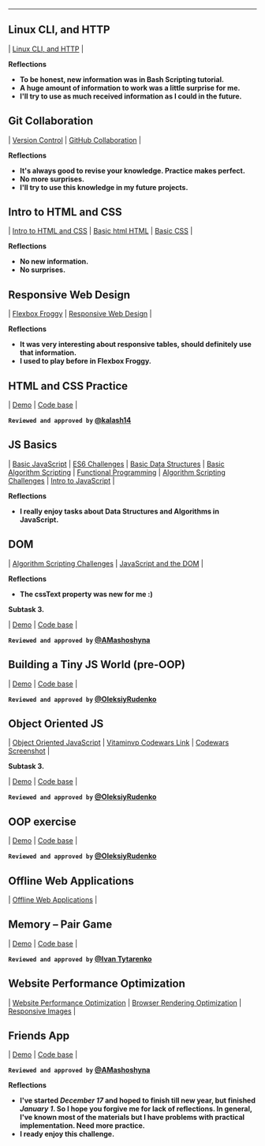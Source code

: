 ___
## Linux CLI, and HTTP

| [Linux CLI, and HTTP](task_linux_cli/learn-the-command-line.jpg) |

**Reflections**
 - **To be honest, new information was in Bash Scripting tutorial.**
 - **A huge amount of information to work was a little surprise for me.**
 - **I'll try to use as much received information as I could in the future.**
 
## Git Collaboration
 
 | [Version Control](task_git_collaboration/Screenshot_Version-Control-with-Git-Udacity.jpg) |
 [GitHub Collaboration](task_git_collaboration/Screenshot_GitHub-Collaboration.jpg) |

**Reflections**
 - **It's always good to revise your knowledge. Рractice makes perfect.**
 - **No more surprises.**
 - **I'll try to use this knowledge in my future projects.**
 
## Intro to HTML and CSS
 
 | [Intro to HTML and CSS](task_html_css_intro/Screenshot-Intro-to-HTML-and-CSS.png) |
 [Basic html HTML](task_html_css_intro/basic-html-HTML-Academy.png) |
 [Basic CSS](task_html_css_intro/Screenshot_basic-css.png) |
 
**Reflections**
 - **No new information.**
 - **No surprises.**
 
## Responsive Web Design
 
 | [Flexbox Froggy](task_responsive_web_design/Screenshot_Flexbox_Froggy.png) |
 [Responsive Web Design](task_responsive_web_design/Screenshot_Responsive-Web-Design-Fundamentals.png) |

 
**Reflections**
 - **It was very interesting about responsive tables, should definitely use that information.**
 - **I used to play before in Flexbox Froggy.**
 
## HTML and CSS Practice
 
  | [Demo](task_html_css_intro/practical_task/ "Pushed to p2p repo") | [Code base](https://github.com/Vitaminvp/kottans-frontend/tree/master/task_html_css_intro/) |

**`Reviewed and approved by` [@kalash14](https://github.com/kalash14)**
 
## JS Basics

 | [Basic JavaScript](task_js_basics/IntroductionToJavaScript.png) | [ES6 Challenges](task_js_basics/ES6.png) | [Basic Data Structures](task_js_basics/BasicDataStructures.png) | [Basic Algorithm Scripting](task_js_basics/BasicAlgorithmScripting.png) | [Functional Programming](task_js_basics/FunctionalProgramming.png) | [Algorithm Scripting Challenges](task_js_basics/Screenshot_algorithmScriptingChallenges.png) | [Intro to JavaScript](task_js_basics/Screenshot_Intro-to-JavaScript.png) |
 
**Reflections**
 - **I really enjoy tasks about Data Structures and Algorithms in JavaScript.**
 
## DOM
  | [Algorithm Scripting Challenges](task_js_basics/Screenshot_algorithmScriptingChallenges.png) | [JavaScript and the DOM](task_js_dom/Screenshot_1.png) |
  
**Reflections**
  - **The cssText property was new for me :)**

**Subtask 3.**

| [Demo](task_js_dom/practical_task) | [Code base](https://github.com/Vitaminvp/kottans-frontend/tree/master/task_js_dom/practical_task) |

**`Reviewed and approved by` [@AMashoshyna](https://github.com/AMashoshyna)**

## Building a Tiny JS World (pre-OOP)

| [Demo](a-tiny-JS-world/) | [Code base](https://github.com/Vitaminvp/a-tiny-JS-world) |

**`Reviewed and approved by` [@OleksiyRudenko](https://github.com/OleksiyRudenko)**

## Object Oriented JS

| [Object Oriented JavaScript](task_js_oop/Screenshot_Object-Oriented-JavaScript.png) | [Vitaminvp Codewars Link](https://www.codewars.com/users/Vitaminvp) | [Codewars Screenshot](task_js_oop/Screenshot_Vitaminvp-Codewars.png) |

**Subtask 3.**

| [Demo](task_Frogger/) | [Code base](https://github.com/Vitaminvp/kottans-frontend/tree/master/task_Frogger) |

**`Reviewed and approved by` [@OleksiyRudenko](https://github.com/OleksiyRudenko)**
 
## OOP exercise

| [Demo](a-tiny-JS-world/) | [Code base](https://github.com/Vitaminvp/a-tiny-JS-world) |

**`Reviewed and approved by` [@OleksiyRudenko](https://github.com/OleksiyRudenko)**

## Offline Web Applications

| [Offline Web Applications](task_offline_web_app/Screenshot_Offline_Web_Applications.png) |

## Memory – Pair Game

| [Demo](task-Memory-Pair-Game) | [Code base](https://github.com/Vitaminvp/kottans-frontend/tree/master/task-Memory-Pair-Game) |

**`Reviewed and approved by` [@Ivan Tytarenko](https://github.com/zonzujiro)**

## Website Performance Optimization

| [Website Performance Optimization](task_website_performance/Screenshot_Website_Performance_Optimization.png) | [Browser Rendering Optimization](task_website_performance/Screenshot_Browser_Rendering_Optimization.png) | [Responsive Images](task_website_performance/Screenshot_Responsive_Images.png) |

## Friends App

| [Demo](task-friendApp/) | [Code base](https://github.com/Vitaminvp/kottans-frontend/tree/master/task-friendApp) |

**`Reviewed and approved by` [@AMashoshyna](https://github.com/AMashoshyna)**

**Reflections**
  - **I've started _December 17_ and hoped to finish till new year, but finished _January 1_. So I hope you forgive me for lack of reflections.
In general, I've known most of the materials but I have problems with practical implementation. Need more practice.**
  - **I ready enjoy this challenge.**
